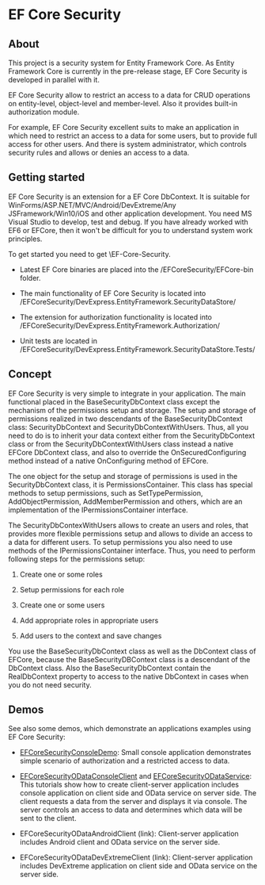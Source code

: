 # EF Core Security 
## About 

This project is a security system for Entity Framework Core. As Entity Framework Core is currently in the pre-release stage, EF Core Security is developed in parallel with it.

EF Core Security allow to restrict an access to a data for CRUD operations on entity-level, object-level and member-level. Also it provides built-in authorization module. 

For example, EF Core Security excellent suits to make an application in which need to restrict an access to a data for some users, but to provide full access for other users. 
And there is system administrator, which controls security rules and allows or denies an access to a data.

## Getting started 

EF Core Security is an extension for a EF Core DbContext. It is suitable for WinForms/ASP.NET/MVC/Android/DevExtreme/Any JSFramework/Win10/iOS and other application development. 
You need MS Visual Studio to develop, test and debug. If you have already worked with EF6 or EFCore, then it won't be difficult for you to understand system work principles. 

To get started you need to get \EF-Core-Security.

- Latest EF Core binaries are placed into the /EFCoreSecurity/EFCore-bin folder.

- The main functionality of EF Core Security is located into /EFCoreSecurity/DevExpress.EntityFramework.SecurityDataStore/

- The extension for authorization functionality is located into /EFCoreSecurity/DevExpress.EntityFramework.Authorization/ 

- Unit tests are located in /EFCoreSecurity/DevExpress.EntityFramework.SecurityDataStore.Tests/

## Concept

EF Core Security is very simple to integrate in your application. The main functional placed in the BaseSecurityDbContext class except the mechanism of the permissions setup and storage. 
The setup and storage of permissions realized in two descendants of the BaseSecurityDbContext class: SecurityDbContext and SecurityDbContextWithUsers. 
Thus, all you need to do is to inherit your data context either from the SecurityDbContext class or from the SecurityDbContextWithUsers class instead a native EFCore DbContext class, 
and also to override the OnSecuredConfiguring method instead of a native OnConfiguring method of EFCore.

The one object for the setup and storage of permissions is used in the SecurityDbContext class, it is PermissionsContainer. 
This class has special methods to setup permissions, such as SetTypePermission, AddObjectPermission, AddMemberPermission and others, which are an implementation of the IPermissionsContainer interface.

The SecurityDbContexWithUsers allows to create an users and roles, that provides more flexible permissions setup and allows to divide an access to a data for different users. 
To setup permissions you also need to use methods of the IPermissionsContainer interface. Thus, you need to perform following steps for the permissions setup:

1. Create one or some roles

2. Setup permissions for each role

3. Create one or some users

4. Add appropriate roles in appropriate users

5. Add users to the context and save changes

You use the BaseSecurityDbContext class as well as the DbContext class of EFCore, because the BaseSecurityDBContext class is a descendant of the DbContext class. 
Also the BaseSecurityDbContext contain the RealDbContext property to access to the native DbContext in cases when you do not need security.

## Demos 

See also some demos, which demonstrate an applications examples using EF Core Security:

- [EFCoreSecurityConsoleDemo](https://github.com/DevExpress/EF-Core-Security/wiki/How-to-create-a-console-application-with-EF-Core-Security): Small console application demonstrates simple scenario of authorization and a restricted access to data.

- [EFCoreSecurityODataConsoleClient](https://github.com/DevExpress/EF-Core-Security/wiki/How-to-create-a-Console-Application-on-the-client-side-with-EF-Core-Security) and [EFCoreSecurityODataService](https://github.com/DevExpress/EF-Core-Security/wiki/How-to-create-an-OData-service-on-the-server-side-with-EF-Core-Security): This tutorials show how to create client-server application includes console application on client side and OData service on server side. The client requests a data from the server and displays it via console. The server controls an access to data and determines which data will be sent to the client.

- EFCoreSecurityODataAndroidClient (link): Client-server application includes Android client and OData service on the server side.

- EFCoreSecurityODataDevExtremeClient (link): Client-server application includes DevExtreme application on client side and OData service on the server side.
